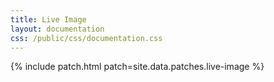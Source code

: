 ```yaml
---
title: Live Image
layout: documentation
css: /public/css/documentation.css
---
```


{% include patch.html patch=site.data.patches.live-image %}

